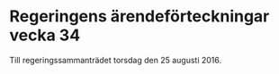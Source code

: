 # Regeringens ärendeförteckningar vecka 34

Till regeringssammanträdet torsdag den 25 augusti 2016.
